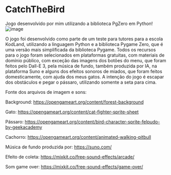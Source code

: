 # CatchTheBird
Jogo desenvolvido por mim utilizando a biblioteca PgZero em Python!
![image](https://github.com/user-attachments/assets/344f46ae-ee96-411a-88e1-911014892313)

O jogo foi desenvolvido como parte de um teste para tutores para a escola KodLand, utilizando a linguagem Python e a biblioteca Pygame Zero, que é uma versão mais simplificada da biblioteca Pygame. 
Todos os recursos para o jogo foram selecionados em plataformas gratuitas, com materiais de domínio público, com exceção das imagens dos botões do menu, que foram feitos pelo Dall-E 3, pela música de fundo, também produzida por IA, na plataforma Suno e alguns dos efeitos sonoros de miados, que foram feitos domesticamente, com ajuda dos meus gatos. 
A intenção do jogo é escapar dos obstáculos e pegar o pássaro, utilizando somente a seta para cima. 

Fonte dos arquivos de imagem e sons:

Background:
https://opengameart.org/content/forest-background

Gato:
https://opengameart.org/content/cat-fighter-sprite-sheet

Pássaro:
https://opengameart.org/content/bird-character-sprite-felpudo-by-geekacademy

Cachorro:
https://opengameart.org/content/animated-walking-pitbull

Música de fundo produzida por:
https://suno.com/

Efeito de coleta:
https://mixkit.co/free-sound-effects/arcade/

Som game over:
https://mixkit.co/free-sound-effects/game-over/
